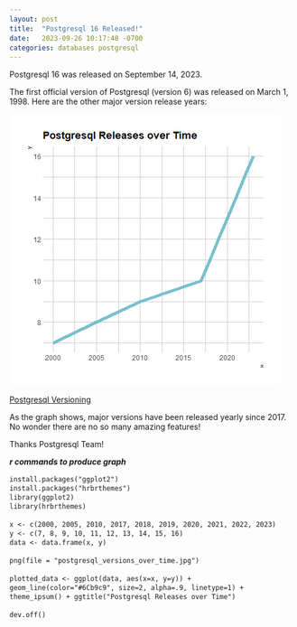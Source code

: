```yaml
---
layout: post
title:  "Postgresql 16 Released!"
date:   2023-09-26 10:17:48 -0700
categories: databases postgresql
---
```


Postgresql 16 was released on September 14, 2023.

The first official version of Postgresql (version 6) was released on March 1, 1998. Here are the other major version release years:

![Postgresql Versioning over time](/assets/img/postgresql_versions_over_time.jpg "Postgresql Versioning over time")

[Postgresql Versioning](https://www.postgresql.org/support/versioning/)

As the graph shows, major versions have been released yearly since 2017. No wonder there are no so many amazing features!

Thanks Postgresql Team!

***r commands to produce graph***

    install.packages("ggplot2")
    install.packages("hrbrthemes")
    library(ggplot2)
    library(hrbrthemes)

    x <- c(2000, 2005, 2010, 2017, 2018, 2019, 2020, 2021, 2022, 2023)
    y <- c(7, 8, 9, 10, 11, 12, 13, 14, 15, 16)
    data <- data.frame(x, y)

    png(file = "postgresql_versions_over_time.jpg")

    plotted_data <- ggplot(data, aes(x=x, y=y)) + geom_line(color="#6Cb9c9", size=2, alpha=.9, linetype=1) + theme_ipsum() + ggtitle("Postgresql Releases over Time")

    dev.off()